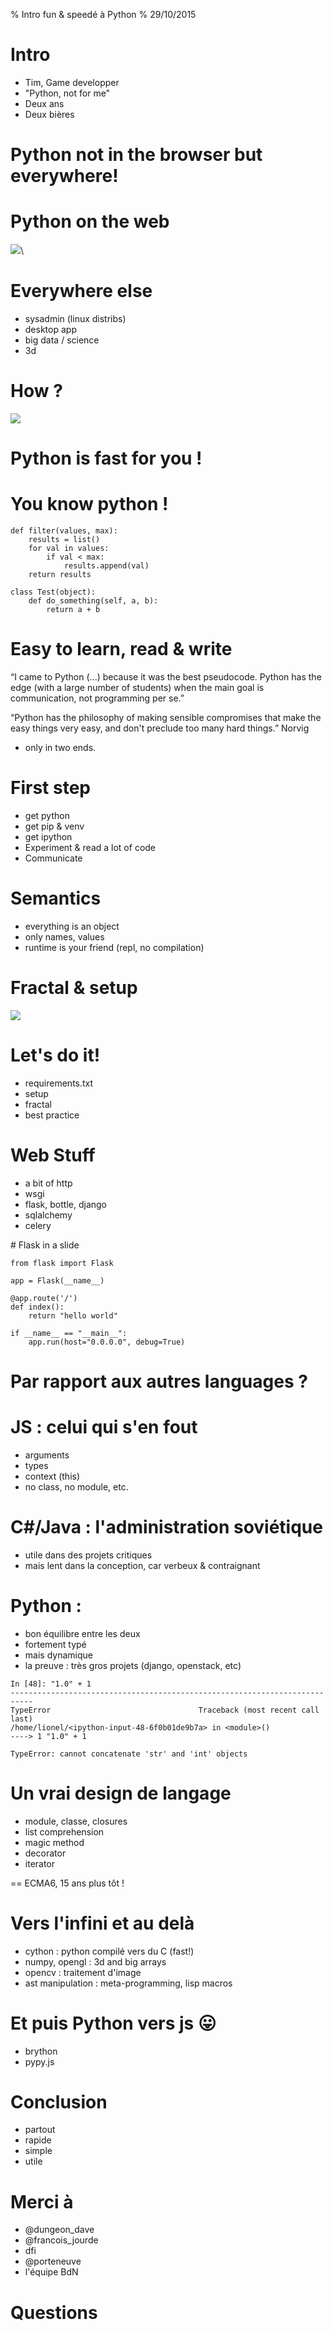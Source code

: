 % Intro fun & speedé à Python
% 29/10/2015


# Intro

* Tim, Game developper
* "Python, not for me"
* Deux ans
* Deux bières

# Python not in the browser but everywhere!

# Python on the web

![]( ./img/django-ajax.png)\


# Everywhere else

* sysadmin (linux distribs)
* desktop app
* big data / science
* 3d


# How ?

![]( ./img/drawing.png)

# Python is fast for you !

# You know python !

~~~~~
def filter(values, max):
    results = list()
    for val in values:
        if val < max:
            results.append(val)
    return results

class Test(object):
    def do_something(self, a, b):
        return a + b
~~~~~

# Easy to learn, read & write

“I came to Python (...) because it was the best pseudocode. Python has the edge (with a large number of students) when the main goal is communication, not programming per se.”

“Python has the philosophy of making sensible compromises that make the easy things very easy, and don't preclude too many hard things.”  Norvig

* only in two ends.

# First step

* get python
* get pip & venv
* get ipython
* Experiment & read a lot of code
* Communicate

# Semantics

* everything is an object
* only names, values
* runtime is your friend (repl, no compilation)

# Fractal & setup

![]( ./img/fractal.png)

# Let's do it!

* requirements.txt
* setup
* fractal
* best practice

# Web Stuff

* a bit of http
* wsgi
* flask, bottle, django
* sqlalchemy
* celery

# Flask in a slide

~~~~~~~
from flask import Flask

app = Flask(__name__)

@app.route('/')
def index():
    return "hello world"

if __name__ == "__main__":
    app.run(host="0.0.0.0", debug=True)
~~~~~~~

# Par rapport aux autres languages ?

# JS : celui qui s'en fout

* arguments
* types
* context (this)
* no class, no module, etc.

# C#/Java : l'administration soviétique

* utile dans des projets critiques
* mais lent dans la conception, car verbeux & contraignant

# Python : 

* bon équilibre entre les deux
* fortement typé
* mais dynamique
* la preuve : très gros projets (django, openstack, etc)

~~~~~
In [48]: "1.0" + 1
---------------------------------------------------------------------------
TypeError                                 Traceback (most recent call last)
/home/lionel/<ipython-input-48-6f0b01de9b7a> in <module>()
----> 1 "1.0" + 1

TypeError: cannot concatenate 'str' and 'int' objects
~~~~~

# Un vrai design de langage

* module, classe, closures
* list comprehension
* magic method
* decorator
* iterator

== ECMA6, 15 ans plus tôt !

# Vers l'infini et au delà

* cython : python compilé vers du C (fast!)
* numpy, opengl : 3d and big arrays
* opencv : traitement d'image
* ast manipulation : meta-programming, lisp macros

# Et puis Python vers js 😛

* brython
* pypy.js

# Conclusion

* partout
* rapide
* simple
* utile

# Merci à

* @dungeon_dave
* @francois_jourde
* dfi
* @porteneuve
* l'équipe BdN

# Questions

